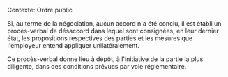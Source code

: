 Contexte: Ordre public

Si, au terme de la négociation, aucun accord n'a été conclu, il est établi un procès-verbal de désaccord dans lequel sont consignées, en leur dernier état, les propositions respectives des parties et les mesures que l'employeur entend appliquer unilatéralement.

Ce procès-verbal donne lieu à dépôt, à l'initiative de la partie la plus diligente, dans des conditions prévues par voie réglementaire.